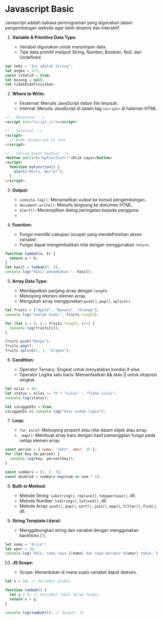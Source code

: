# Javascript Basic
Javascript adalah bahasa pemrograman yang digunakan dalam pengembangan website agar lebih dinamis dan interaktif.

1.  **Variable & Primitive Data Type:**
    
    -   Variabel digunakan untuk menyimpan data.
    -   Tipe data primitif meliputi String, Number, Boolean, Null, dan Undefined.
```js
var teks = "Ini adalah String";
let angka = 123;
const isValid = true;
let kosong = null;
let tidakDidefinisikan;
```
2.  **Where to Write:**
    
    -   Eksternal: Menulis JavaScript dalam file terpisah.
	- Internal: Menulis JavaScript di dalam tag `<script>` di halaman HTML.

```html
<!-- Eksternal -->  
<script src="script.js"></script>

<!-- Internal -->  
<script>
  // Kode JavaScript di sini
</script>

<!-- Inline Event Handler --> 
<button onclick="myFunction()">Klik saya</button>
<script>
  function myFunction() {
    alert("Hello, World!");
  }
</script>
```
3.  **Output:**
    
    -   `console.log()`: Menampilkan output ke konsol pengembangan.
    -   `document.write()`: Menulis langsung ke dokumen HTML.
    -   `alert()`: Menampilkan dialog peringatan kepada pengguna.
    - 
4.  **Function:**
    
    -   Fungsi memiliki cakupan (scope) yang mendefinisikan akses variabel.
    -   Fungsi dapat mengembalikan nilai dengan menggunakan `return`.
```js
function tambah(a, b) {
  return a + b;
}
let hasil = tambah(3, 4);
console.log("Hasil penambahan:", hasil);
```
5.  **Array Data Type:**
    
    -   Mendapatkan panjang array dengan `length`.
    -   Melooping elemen-elemen array.
    -   Mengubah array menggunakan `push()`, `pop()`, `splice()`.
```js
let fruits = ["Apple", "Banana", "Orange"];
console.log("Jumlah buah:", fruits.length);

for (let i = 0; i < fruits.length; i++) {
  console.log(fruits[i]);
}

fruits.push("Mango");
fruits.pop();
fruits.splice(1, 1, "Grapes");
```

6.  **Condition:**
    
    -   Operator Ternary: Singkat untuk menyatakan kondisi if-else.
    -   Operator Logika satu baris: Memanfaatkan && atau || untuk ekspresi singkat.

```js
let nilai = 80;
let status = nilai >= 70 ? "Lulus" : "Tidak Lulus";
console.log(status);

let isLoggedIn = true;
isLoggedIn && console.log("User sudah login");
```
7.  **Loop:**
    
    -   `for in/of`: Melooping properti atau nilai dalam objek atau array.
    -   `.map()`: Membuat array baru dengan hasil pemanggilan fungsi pada setiap elemen array.
```js
const person = { nama: "John", umur: 25 };
for (let key in person) {
  console.log(key, person[key]);
}

const numbers = [1, 2, 3];
const doubled = numbers.map(num => num * 2);
```

8.  **Built-in Method:**
    
    -   Metode String: `substring()`, `replace()`, `toUpperCase()`, dll.
    -   Metode Number: `toString()`, `toFixed()`, dll.
    -   Metode Array: `push()`, `pop()`, `sort()`, `join()`, `map()`, `filter()`, `find()`, dll.


9.  **String Template Literal:**
    
    -   Menggabungkan string dan variabel dengan menggunakan backticks (`).
```js
let nama = "Alice";
let umur = 30;
console.log(`Halo, nama saya ${nama} dan saya berumur ${umur} tahun.`);
```
10.  **JS Scope:**
    
	 - Scope: Menentukan di mana suatu variabel dapat diakses.


```js
let x = 10; // Variabel global

function tambah() {
  let y = 5; // Variabel lokal dalam fungsi
  return x + y;
}

console.log(tambah()); // Output: 15

```

